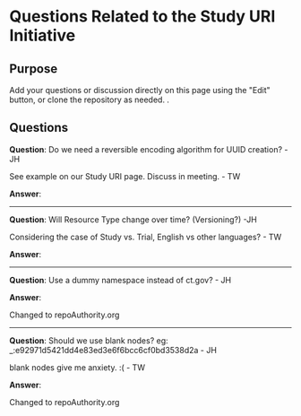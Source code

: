 # Questions Related to the Study URI Initiative

## Purpose
Add your questions or discussion directly on this page using the "Edit" button, 
or clone the repository as needed. 
.

## Questions

**Question**: Do we need a reversible encoding algorithm for UUID creation? -JH

See example on our Study URI page. Discuss in meeting. - TW


**Answer**:

---

**Question**: Will Resource Type change over time? (Versioning?) -JH

Considering the case of Study vs. Trial, English vs other languages? - TW

**Answer**:

  
---

**Question**: Use a dummy namespace instead of ct.gov? - JH

**Answer**:

Changed to repoAuthority.org


---

**Question**: Should we use blank nodes? eg: _:e92971d5421dd4e83ed3e6f6bcc6cf0bd3538d2a - JH

blank nodes give me anxiety. :(   - TW

**Answer**:

Changed to repoAuthority.org


